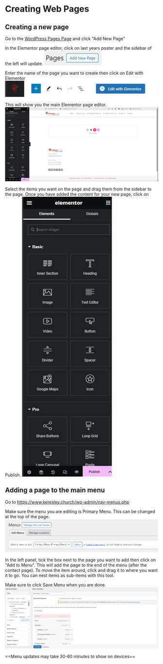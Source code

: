 # Creating Web Pages
## Creating a new page
Go to the [WordPress Pages Page](https://www.keresley.church/wp-admin/edit.php?post_type=page) and click "Add New Page" 

In the Elementor page editor, click on last years poster and the sidebar of the left will update. 
![Add New Page Button](new-page-button.png)

Enter the name of the page you want to create then click on Edit with Elementor
![Edit with Elementor Button](edit-with-elementor-button.png)

This will show you the main Elementor page editor.
![Elementor Page Editor](new-page-editor.png)

Select the items you want on the page and drag them from the sidebar to the page. Once you have added the content for your new page, click on Publish.
![Elementor New Page Sidebar](elementor-new-page-sidebar.png)

## Adding a page to the main menu
Go to https://www.keresley.church/wp-admin/nav-menus.php

Make sure the menu you are editing is Primary Menu. This can be changed at the top of the page.
![Select Menu to Edit](select-menu.png)

In the left panel, tick the box next to the page you want to add then click on "Add to Menu". This will add the page to the end of the menu (after the contact page). To move the item around, click and drag it to where you want it to go. You can nest items as sub-items with this tool.

Make sure to click Save Menu when you are done.
![Menu Editor](menu-editor.png)

==Menu updates may take 30-60 minutes to show on devices==